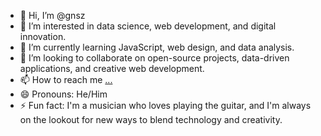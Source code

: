 - 👋 Hi, I’m @gnsz
- 👀 I’m interested in data science, web development, and digital innovation.
- 🌱 I’m currently learning JavaScript, web design, and data analysis.
- 💞️ I’m looking to collaborate on open-source projects, data-driven applications, and creative web development.
- 📫 How to reach me [...](https://www.linkedin.com/in/agung-angga-9ab196316/)
- 😄 Pronouns: He/Him
- ⚡ Fun fact: I'm a musician who loves playing the guitar, and I'm always on the lookout for new ways to blend technology and creativity.

<!---
gnsz/gnsz is a ✨ special ✨ repository because its `README.md` (this file) appears on your GitHub profile.
You can click the Preview link to take a look at your changes.
--->
